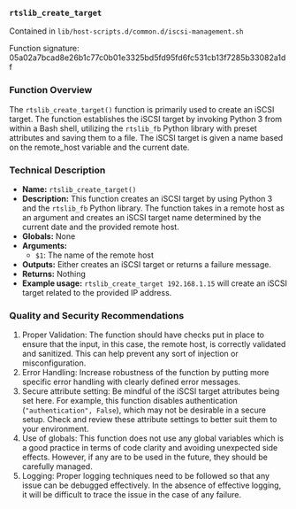 ### `rtslib_create_target`

Contained in `lib/host-scripts.d/common.d/iscsi-management.sh`

Function signature: 05a02a7bcad8e26b1c77c0b01e3325bd5fd95fd6fc531cb13f7285b33082a1df

### Function Overview

The `rtslib_create_target()` function is primarily used to create an iSCSI target. The function establishes the iSCSI target by invoking Python 3 from within a Bash shell, utilizing the `rtslib_fb` Python library with preset attributes and saving them to a file. The iSCSI target is given a name based on the remote_host variable and the current date.

### Technical Description

- **Name:** `rtslib_create_target()`
- **Description:** This function creates an iSCSI target by using Python 3 and the `rtslib_fb` Python library. The function takes in a remote host as an argument and creates an iSCSI target name determined by the current date and the provided remote host.
- **Globals:** None
- **Arguments:** 
  - `$1`: The name of the remote host
- **Outputs:** Either creates an iSCSI target or returns a failure message.
- **Returns:** Nothing
- **Example usage:** `rtslib_create_target 192.168.1.15` will create an iSCSI target related to the provided IP address.

### Quality and Security Recommendations

1. Proper Validation: The function should have checks put in place to ensure that the input, in this case, the remote host, is correctly validated and sanitized. This can help prevent any sort of injection or misconfiguration.
2. Error Handling: Increase robustness of the function by putting more specific error handling with clearly defined error messages.
3. Secure attribute setting: Be mindful of the iSCSI target attributes being set here. For example, this function disables authentication (`"authentication", False`), which may not be desirable in a secure setup. Check and review these attribute settings to better suit them to your environment. 
4. Use of globals: This function does not use any global variables which is a good practice in terms of code clarity and avoiding unexpected side effects. However, if any are to be used in the future, they should be carefully managed.
5. Logging: Proper logging techniques need to be followed so that any issue can be debugged effectively. In the absence of effective logging, it will be difficult to trace the issue in the case of any failure.

